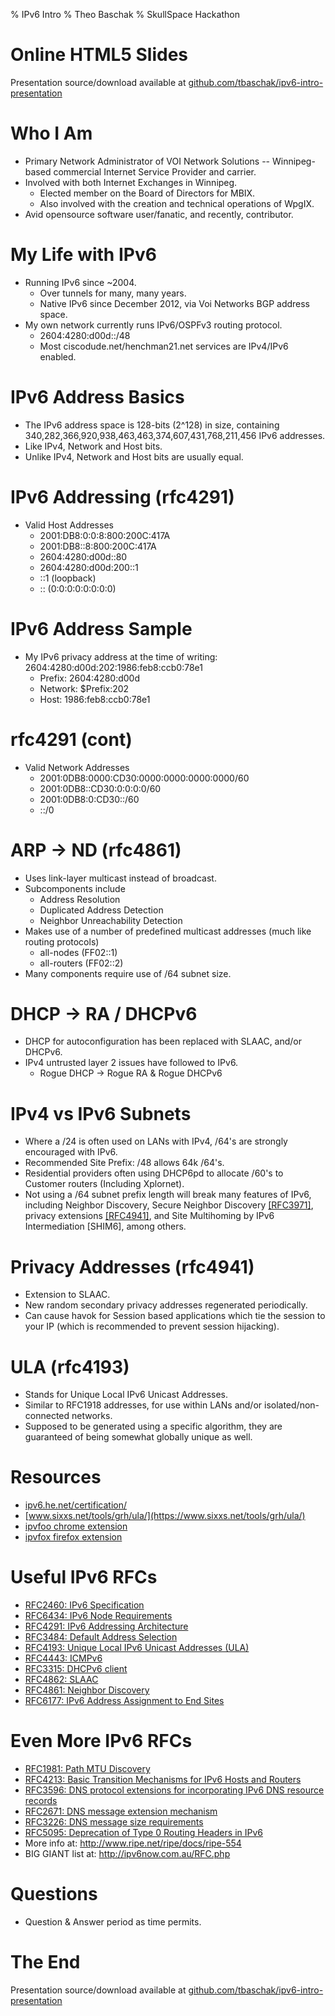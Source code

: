 % IPv6 Intro
% Theo Baschak
% SkullSpace Hackathon


# Online HTML5 Slides

Presentation source/download available at [github.com/tbaschak/ipv6-intro-presentation](https://github.com/tbaschak/ipv6-intro-presentation)

# Who I Am

*	Primary Network Administrator of VOI Network Solutions -- Winnipeg-based commercial Internet Service Provider and carrier.
*	Involved with both Internet Exchanges in Winnipeg.
	*	Elected member on the Board of Directors for MBIX.
	*	Also involved with the creation and technical operations of WpgIX.
*	Avid opensource software user/fanatic, and recently, contributor.

# My Life with IPv6

*	Running IPv6 since ~2004.
	*	Over tunnels for many, many years.
	*	Native IPv6 since December 2012, via Voi Networks BGP address space.
*	My own network currently runs IPv6/OSPFv3 routing protocol.
	*	2604:4280:d00d::/48
	*	Most ciscodude.net/henchman21.net services are IPv4/IPv6 enabled.

# IPv6 Address Basics

*	The IPv6 address space is 128-bits (2^128) in size, containing 340,282,366,920,938,463,463,374,607,431,768,211,456 IPv6 addresses.
*	Like IPv4, Network and Host bits.
*	Unlike IPv4, Network and Host bits are usually equal.

# IPv6 Addressing (rfc4291)

*	Valid Host Addresses
	*	2001:DB8:0:0:8:800:200C:417A
	*	2001:DB8::8:800:200C:417A
	*	2604:4280:d00d::80
	*	2604:4280:d00d:200::1
	*	::1 (loopback)
	*	:: (0:0:0:0:0:0:0:0)

# IPv6 Address Sample

*	My IPv6 privacy address at the time of writing: 2604:4280:d00d:202:1986:feb8:ccb0:78e1
	*	Prefix: 2604:4280:d00d
	*	Network: $Prefix:202
	*	Host: 1986:feb8:ccb0:78e1

# rfc4291 (cont)

*	Valid Network Addresses
	*	2001:0DB8:0000:CD30:0000:0000:0000:0000/60
	*	2001:0DB8::CD30:0:0:0:0/60
	*	2001:0DB8:0:CD30::/60
	*	::/0

# ARP -> ND (rfc4861)

*	Uses link-layer multicast instead of broadcast.
*	Subcomponents include
	*	Address Resolution
	*	Duplicated Address Detection
	*	Neighbor Unreachability Detection
*	Makes use of a number of predefined multicast addresses (much like routing protocols)
	*	all-nodes (FF02::1)
	*	all-routers (FF02::2)
*	Many components require use of /64 subnet size.

# DHCP -> RA / DHCPv6

*	DHCP for autoconfiguration has been replaced with SLAAC, and/or DHCPv6.
*	IPv4 untrusted layer 2 issues have followed to IPv6.
	*	Rogue DHCP -&gt; Rogue RA &amp; Rogue DHCPv6

# IPv4 vs IPv6 Subnets

*	Where a /24 is often used on LANs with IPv4, /64's are strongly encouraged with IPv6.
*	Recommended Site Prefix: /48 allows 64k /64's.
*	Residential providers often using DHCP6pd to allocate /60's to Customer routers (Including Xplornet).
*	Not using a /64 subnet prefix length will break many features of IPv6, including Neighbor Discovery, Secure Neighbor Discovery [[RFC3971]](http://tools.ietf.org/html/rfc3971), privacy extensions [[RFC4941]](http://tools.ietf.org/html/rfc4941), and Site Multihoming by IPv6 Intermediation [SHIM6], among others.

# Privacy Addresses (rfc4941)

*	Extension to SLAAC.
*	New random secondary privacy addresses regenerated periodically.
*	Can cause havok for Session based applications which tie the session to your IP (which is recommended to prevent session hijacking).

# ULA (rfc4193)

*	Stands for Unique Local IPv6 Unicast Addresses.
*	Similar to RFC1918 addresses, for use within LANs and/or isolated/non-connected networks.
*	Supposed to be generated using a specific algorithm, they are guaranteed of being somewhat globally unique as well.

# Resources

*	[ipv6.he.net/certification/](https://ipv6.he.net/certification/)
*	[www.sixxs.net/tools/grh/ula/](https://www.sixxs.net/tools/grh/ula/)
*	[ipvfoo chrome extension](https://code.google.com/p/ipvfoo/)
*	[ipvfox firefox extension](https://addons.mozilla.org/en-US/firefox/addon/ipvfox/)

# Useful IPv6 RFCs

*	[RFC2460: IPv6 Specification](http://tools.ietf.org/html/rfc2460)
*	[RFC6434: IPv6 Node Requirements](http://tools.ietf.org/html/rfc6434)
*	[RFC4291: IPv6 Addressing Architecture](http://tools.ietf.org/html/rfc4291)
*	[RFC3484: Default Address Selection](http://tools.ietf.org/html/rfc3484)
*	[RFC4193: Unique Local IPv6 Unicast Addresses (ULA)](http://tools.ietf.org/html/rfc4193)
*	[RFC4443: ICMPv6](http://tools.ietf.org/html/rfc4443)
*	[RFC3315: DHCPv6 client](http://tools.ietf.org/html/rfc3315)
*	[RFC4862: SLAAC](http://tools.ietf.org/html/rfc4862)
*	[RFC4861: Neighbor Discovery](http://tools.ietf.org/html/rfc4861)
*	[RFC6177: IPv6 Address Assignment to End Sites](http://tools.ietf.org/html/rfc6177)

# Even More IPv6 RFCs

*	[RFC1981: Path MTU Discovery](http://tools.ietf.org/html/rfc1981)
*	[RFC4213: Basic Transition Mechanisms for IPv6 Hosts and Routers](http://tools.ietf.org/html/rfc4213)
*	[RFC3596: DNS protocol extensions for incorporating IPv6 DNS resource records](http://tools.ietf.org/html/rfc3596)
*	[RFC2671: DNS message extension mechanism](http://tools.ietf.org/html/rfc2671)
*	[RFC3226: DNS message size requirements](http://tools.ietf.org/html/rfc3226)
*	[RFC5095: Deprecation of Type 0 Routing Headers in IPv6](http://tools.ietf.org/html/rfc5095)
*	More info at: http://www.ripe.net/ripe/docs/ripe-554
*	BIG GIANT list at: http://ipv6now.com.au/RFC.php

# Questions

*	Question & Answer period as time permits.

# The End

Presentation source/download available at [github.com/tbaschak/ipv6-intro-presentation](https://github.com/tbaschak/ipv6-intro-presentation)
